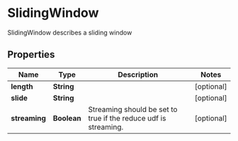 

# SlidingWindow

SlidingWindow describes a sliding window

## Properties

| Name | Type | Description | Notes |
|------------ | ------------- | ------------- | -------------|
|**length** | **String** |  |  [optional] |
|**slide** | **String** |  |  [optional] |
|**streaming** | **Boolean** | Streaming should be set to true if the reduce udf is streaming. |  [optional] |



